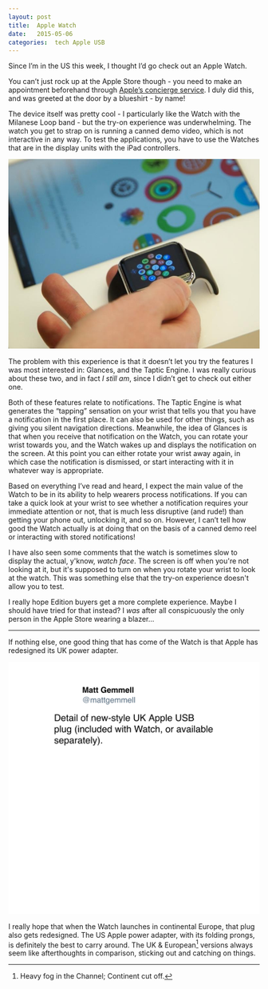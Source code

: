 ```yaml
---
layout: post
title:  Apple Watch 
date:   2015-05-06 
categories:  tech Apple USB 
---
```


Since I’m in the US this week, I thought I’d go check out an Apple Watch. 

You can’t just rock up at the Apple Store though - you need to make an appointment beforehand through [Apple’s concierge service](http://concierge.apple.com). I duly did this, and was greeted at the door by a blueshirt - by name! 

The device itself was pretty cool - I particularly like the Watch with the Milanese Loop band - but the try-on experience was underwhelming. The watch you get to strap on is running a canned demo video, which is not interactive in any way. To test the applications, you have to use the Watches that are in the display units with the iPad controllers. 

![](/images/unknown_filename.40.jpeg) 

The problem with this experience is that it doesn’t let you try the features I was most interested in: Glances, and the Taptic Engine. I was really curious about these two, and in fact *I still am*, since I didn’t get to check out either one. 

Both of these features relate to notifications. The Taptic Engine is what generates the “tapping” sensation on your wrist that tells you that you have a notification in the first place. It can also be used for other things, such as giving you silent navigation directions. Meanwhile, the idea of Glances is that when you receive that notification on the Watch, you can rotate your wrist towards you, and the Watch wakes up and displays the notification on the screen. At this point you can either rotate your wrist away again, in which case the notification is dismissed, or start interacting with it in whatever way is appropriate. 

Based on everything I’ve read and heard, I expect the main value of the Watch to be in its ability to help wearers process notifications. If you can take a quick look at your wrist to see whether a notification requires your immediate attention or not, that is much less disruptive (and rude!) than getting your phone out, unlocking it, and so on. However, I can’t tell how good the Watch actually is at doing that on the basis of a canned demo reel or interacting with stored notifications! 

I have also seen some comments that the watch is sometimes slow to display the actual, y'know, *watch face*. The screen is off when you're not looking at it, but it's supposed to turn on when you rotate your wrist to look at the watch. This was something else that the try-on experience doesn't allow you to test. 

I really hope Edition buyers get a more complete experience. Maybe I should have tried for that instead? I *was* after all conspicuously the only person in the Apple Store wearing a blazer… 

***

If nothing else, one good thing that has come of the Watch is that Apple has redesigned its UK power adapter. 

![](/images/tweet-595939757898801152.png)

I really hope that when the Watch launches in continental Europe, that plug also gets redesigned. The US Apple power adapter, with its folding prongs, is definitely the best to carry around. The UK & European[^1] versions always seem like afterthoughts in comparison, sticking out and catching on things. 

[^1]: Heavy fog in the Channel; Continent cut off.